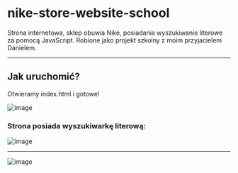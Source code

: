 # nike-store-website-school
Strona internetowa, sklep obuwia Nike, posiadania wyszukiwanie literowe za pomocą JavaScript. Robione jako projekt szkolny z moim przyjacielem Danielem.
<hr/>

## Jak uruchomić?

Otwieramy index.html i gotowe!

![image](https://github.com/absolutecoder01/nike-store-website-school/assets/156543239/a793cbfd-9a4b-46b7-932c-00ff43ac6f30)

### Strona posiada wyszukiwarkę literową:

![image](https://github.com/absolutecoder01/nike-store-website-school/assets/156543239/b8997a83-309b-4220-b449-c81c3d41a5f0)
<hr/>

![image](https://github.com/absolutecoder01/nike-store-website-school/assets/156543239/42c7dfa4-ffee-4a38-9111-88f914467266)


